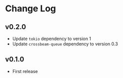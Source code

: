 # Change Log

## v0.2.0

* Update `tokio` dependency to version 1
* Update `crossbeam-queue` dependency to version 0.3

## v0.1.0

* First release
